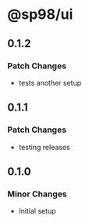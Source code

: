 # @sp98/ui

## 0.1.2

### Patch Changes

- tests another setup

## 0.1.1

### Patch Changes

- testing releases

## 0.1.0

### Minor Changes

- Initial setup

